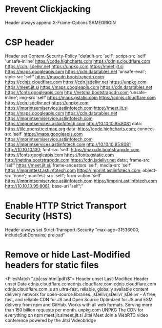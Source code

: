 # Prevent Clickjacking
Header always append X-Frame-Options SAMEORIGIN
# CSP header
Header set Content-Security-Policy "default-src 'self'; script-src 'self' 'unsafe-inline' https://code.highcharts.com https://cdnjs.cloudflare.com https://cdn.jsdelivr.net https://unpkg.com https://meet.jit.si https://maps.googleapis.com https://cdn.datatables.net 'unsafe-eval'; style-src 'self' https://maxcdn.bootstrapcdn.com https://cdnjs.cloudflare.com https://cdn.jsdelivr.net https://unpkg.com https://meet.jit.si https://maps.googleapis.com https://cdn.datatables.net https://fonts.googleapis.com http://netdna.bootstrapcdn.com 'unsafe-inline'; img-src 'self' https://maps.gstatic.com https://cdnjs.cloudflare.com https://cdn.jsdelivr.net https://unpkg.com https://imprintsemiservice.astiinfotech.com https://meet.jit.si https://maps.googleapis.com https://cdn.datatables.net https://imprintsemiservice.astiinfotech.com https://imprintservices.astiinfotech.com http://10.10.10.95:8081 data: https://tile.openstreetmap.org data: https://code.highcharts.com; connect-src 'self' https://maps.googleapis.com https://imprintsemiservice.astiinfotech.com https://imprintservices.astiinfotech.com http://10.10.10.95:8081 http://10.10.10.130; font-src 'self' https://maxcdn.bootstrapcdn.com https://fonts.googleapis.com https://fonts.gstatic.com http://netdna.bootstrapcdn.com https://cdn.jsdelivr.net data:; frame-src 'self' https://meet.jit.si; frame-ancestors 'self'; media-src 'self' https://imprinttest.astiinfotech.com https://imprint.astiinfotech.com; object-src 'none'; manifest-src 'self'; form-action 'self' https://imprintsemiservice.astiinfotech.com https://imprint.astiinfotech.com http://10.10.10.95:8081; base-uri 'self';"
# Enable HTTP Strict Transport Security (HSTS)
Header always set Strict-Transport-Security "max-age=31536000; includeSubDomains; preload"
# Remove or hide Last-Modified headers for static files
<FilesMatch "\.(js|css|html|pdf)$">
    Header unset Last-Modified
    Header unset Date
</FilesMatch>
cdnjs.cloudflare.comcdnjs.cloudflare.com
cdnjs.cloudflare.com
cdnjs.cloudflare.com is an ultra-fast, reliable, globally available content delivery network for open-source libraries.
jsDelivrjsDelivr
jsDelivr - A free, fast, and reliable CDN for JS and Open Source
Optimized for JS and ESM delivery from npm and GitHub. Works with all web formats. Serving more than 150 billion requests per month.
unpkg.com
UNPKG
The CDN for everything on npm
meet.jit.simeet.jit.si
Jitsi Meet
Join a WebRTC video conference powered by the Jitsi Videobridge
